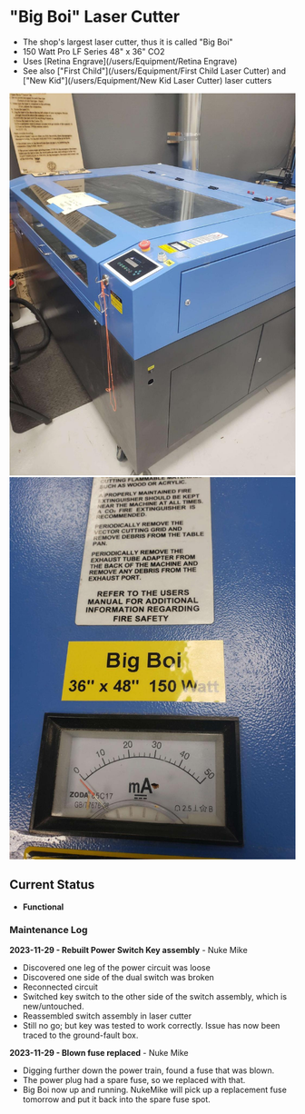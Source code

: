 # "Big Boi"  Laser Cutter

* The shop's largest laser cutter, thus it is called "Big Boi"
* 150 Watt Pro LF Series 48" x 36" CO2
* Uses [Retina Engrave](/users/Equipment/Retina Engrave)
* See also ["First Child"](/users/Equipment/First Child Laser Cutter) and ["New Kid"](/users/Equipment/New Kid Laser Cutter) laser cutters

![ ](images/lasercutters/big.boi.far.jpg)
![ ](images/lasercutters/big.boi.close.jpg)

## Current Status

- **Functional**
  
### Maintenance Log
**2023-11-29 - Rebuilt Power Switch Key assembly** - Nuke Mike

- Discovered one leg of the power circuit was loose
- Discovered one side of the dual switch was broken
- Reconnected circuit
- Switched key switch to the other side of the switch assembly, which is new/untouched.
- Reassembled switch assembly in laser cutter
- Still no go; but key was tested to work correctly. Issue has now been traced to the ground-fault box.


**2023-11-29 - Blown fuse replaced** - Nuke Mike

- Digging further down the power train, found a fuse that was blown.
- The power plug had a spare fuse, so we replaced with that. 
- Big Boi now up and running. NukeMike will pick up a replacement fuse tomorrow and put it back into the spare fuse spot.
